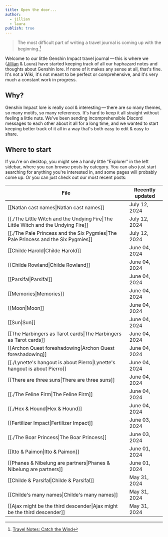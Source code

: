 ```yaml
---
title: Open the door...
author:
  - jillian
  - laura
publish: true
---
```


> The most difficult part of writing a travel journal is coming up with the beginning.[^1]

Welcome to our little Genshin Impact travel journal — this is where we ([Jillian](https://ooolong.netlify.app/) & Laura) have started keeping track of all our haphazard notes and thoughts about Genshin lore. If none of it makes any sense at all, that's fine. It's not a Wiki, it's not meant to be perfect or comprehensive, and it's very much a constant work in progress.
## Why?

Genshin Impact lore is really cool & interesting — there are so many themes, so many motifs, so many references. It's hard to keep it all straight without feeling a little nuts. We've been sending incomprehensible Discord messages to each other about it all for a long time, and we wanted to start keeping better track of it all in a way that's both easy to edit & easy to share.
## Where to start

If you're on desktop, you might see a handy little "Explorer" in the left sidebar, where you can browse posts by category. You can also just start searching for anything you're interested in, and some pages will probably come up. Or you can just check out our most recent posts:

| File                                                                                              | Recently updated |
| ------------------------------------------------------------------------------------------------- | ---------------- |
| [[Natlan cast names\|Natlan cast names]]                                    | July 12, 2024    |
| [[./The Little Witch and the Undying Fire\|The Little Witch and the Undying Fire]] | July 12, 2024    |
| [[./The Pale Princess and the Six Pygmies\|The Pale Princess and the Six Pygmies]] | July 12, 2024    |
| [[Childe Harold\|Childe Harold]]                                     | June 04, 2024    |
| [[Childe Rowland\|Childe Rowland]]                                   | June 04, 2024    |
| [[Parsifal\|Parsifal]]                                                      | June 04, 2024    |
| [[Memories\|Memories]]                                                          | June 04, 2024    |
| [[Moon\|Moon]]                                                                  | June 04, 2024    |
| [[Sun\|Sun]]                                                                    | June 04, 2024    |
| [[The Harbingers as Tarot cards\|The Harbingers as Tarot cards]]              | June 04, 2024    |
| [[Archon Quest foreshadowing\|Archon Quest foreshadowing]]                    | June 04, 2024    |
| [[./Lynette's hangout is about Pierro\|Lynette's hangout is about Pierro]]      | June 04, 2024    |
| [[There are three suns\|There are three suns]]                                | June 04, 2024    |
| [[./The Feline Firm\|The Feline Firm]]                                             | June 04, 2024    |
| [[./Hex & Hound\|Hex & Hound]]                                                     | June 04, 2024    |
| [[Fertilizer Impact\|Fertilizer Impact]]                                      | June 03, 2024    |
| [[./The Boar Princess\|The Boar Princess]]                                         | June 03, 2024    |
| [[Itto & Paimon\|Itto & Paimon]]                                            | June 01, 2024    |
| [[Phanes & Nibelung are partners\|Phanes & Nibelung are partners]]            | June 01, 2024    |
| [[Childe & Parsifal\|Childe & Parsifal]]                             | May 31, 2024     |
| [[Childe's many names\|Childe's many names]]                         | May 31, 2024     |
| [[Ajax might be the third descender\|Ajax might be the third descender]]      | May 31, 2024     |



[^1]: [Travel Notes: Catch the Wind](https://genshin-impact.fandom.com/wiki/Travel_Notes:_Catch_the_Wind)
